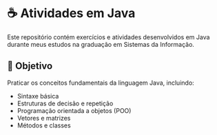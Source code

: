 # ☕ Atividades em Java

Este repositório contém exercícios e atividades desenvolvidos em Java durante meus estudos na graduação em Sistemas da Informação.

## 🧠 Objetivo

Praticar os conceitos fundamentais da linguagem Java, incluindo:
- Sintaxe básica
- Estruturas de decisão e repetição
- Programação orientada a objetos (POO)
- Vetores e matrizes
- Métodos e classes

